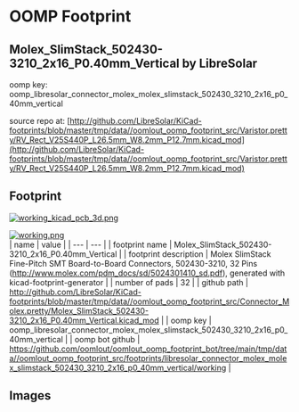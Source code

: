 # OOMP Footprint  
## Molex_SlimStack_502430-3210_2x16_P0.40mm_Vertical  by LibreSolar  
  
oomp key: oomp_libresolar_connector_molex_molex_slimstack_502430_3210_2x16_p0_40mm_vertical  
  
source repo at: [http://github.com/LibreSolar/KiCad-footprints/blob/master/tmp/data//oomlout_oomp_footprint_src/Varistor.pretty/RV_Rect_V25S440P_L26.5mm_W8.2mm_P12.7mm.kicad_mod](http://github.com/LibreSolar/KiCad-footprints/blob/master/tmp/data//oomlout_oomp_footprint_src/Varistor.pretty/RV_Rect_V25S440P_L26.5mm_W8.2mm_P12.7mm.kicad_mod)  
## Footprint  
  
[![working_kicad_pcb_3d.png](working_kicad_pcb_3d_600.png)](working_kicad_pcb_3d.png)  
  
[![working.png](working_600.png)](working.png)  
| name | value | 
| --- | --- | 
| footprint name | Molex_SlimStack_502430-3210_2x16_P0.40mm_Vertical | 
| footprint description | Molex SlimStack Fine-Pitch SMT Board-to-Board Connectors, 502430-3210, 32 Pins (http://www.molex.com/pdm_docs/sd/5024301410_sd.pdf), generated with kicad-footprint-generator | 
| number of pads | 32 | 
| github path | http://github.com/LibreSolar/KiCad-footprints/blob/master/tmp/data//oomlout_oomp_footprint_src/Connector_Molex.pretty/Molex_SlimStack_502430-3210_2x16_P0.40mm_Vertical.kicad_mod | 
| oomp key | oomp_libresolar_connector_molex_molex_slimstack_502430_3210_2x16_p0_40mm_vertical | 
| oomp bot github | https://github.com/oomlout/oomlout_oomp_footprint_bot/tree/main/tmp/data//oomlout_oomp_footprint_src/footprints/libresolar_connector_molex_molex_slimstack_502430_3210_2x16_p0_40mm_vertical/working | 
## Images  

